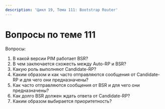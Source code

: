 ```yaml
---
description: 'Цикл 19, Тема 111: Bootstrap Router'
---
```


# Вопросы по теме 111

Вопросы:

1. В какой версии PIM работает BSR?
2. В чем заключается схожесть между Auto-RP и BSR?
3. Какую роль выполняют Candidate-RP?
4. Каким образом и как часто отправляются сообщения от Candidate-RP и для чего они предназначены?
5. Как часто отправляются сообщения от BSR и для чего они предназначены?
6. Как долго BSR должен ждать ответа от Candidate-RP?
7. Каким образом выбирается приоритетность?


